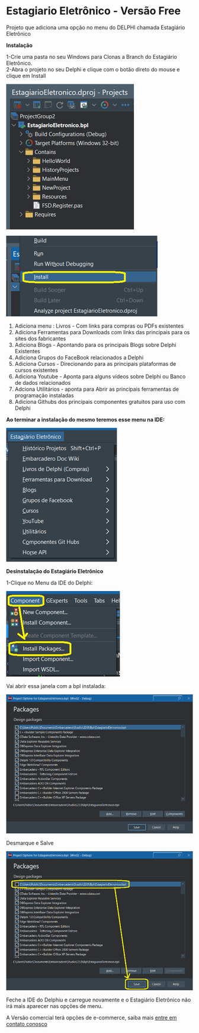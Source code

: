# Estagiario Eletrônico - Versão Free

Projeto que adiciona uma opção no menu do DELPHI chamada Estagiário Eletrônico  

**Instalação**  

1-Crie uma pasta no seu Windows para Clonas a Branch do Estagiário Eletrônico.  
2-Abra o projeto no seu Delphi e clique com o botão direto do mouse e clique em Install

![Exemplo de imagem](/Imagens/01.png)

![Instalação](/Imagens/Instalacaoo02.png)



1. Adiciona menu : Livros - Com links para compras ou PDFs existentes  
2. Adiciona Ferramentas para Downloads com links das principais para os sites dos fabricantes  
3. Adiciona Blogs - Apontando para os principais Blogs sobre Delphi Existentes  
4. Adiciona Grupos do FaceBook relacionados a Delphi  
5. Adiciona Cursos - Direcionando para as principais plataformas de cursos existentes  
6. Adiciona Youtube - Aponta para alguns vídeos sobre Delphi ou Banco de dados relacionados   
7. Adciona Utilitários - aponta para Abrir as principais ferramentas de programação instaladas  
8. Adiciona Githubs dos principais componentes gratuitos para uso com Delphi

**Ao terminar a instalação do mesmo teremos esse menu na IDE:** 

![Instalação](/Imagens/04.png)

**Desinstalação do Estagiário Eletrônico**  

1-Clique no Menu da IDE do Delphi: 

![Exemplo de imagem](/Imagens/Desinstalacao00.png)  

Vai abrir essa janela com a bpl instalada:

![Exemplo de imagem](/Imagens/Desistalacao01.png)  

Desmarque e Salve  

![Exemplo de imagem](/Imagens/Desistalacao02.png)  

Feche a IDE do Delphiu e carregue novamente e o Estagiário Eletrônico não irá mais aparecer nas opções de menu.

A Versão comercial terá opções de e-commerce, saiba mais [entre em contato conosco](mailto:comercial@conectsolutionsti.com.br)

